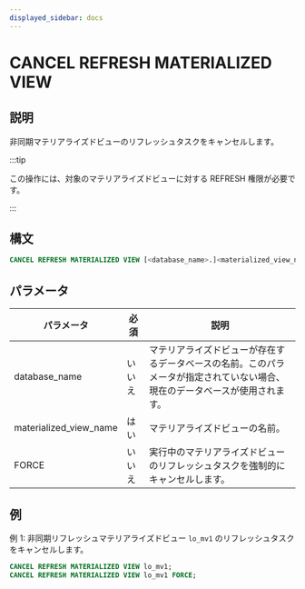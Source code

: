 ```yaml
---
displayed_sidebar: docs
---
```


# CANCEL REFRESH MATERIALIZED VIEW

## 説明

非同期マテリアライズドビューのリフレッシュタスクをキャンセルします。

:::tip

この操作には、対象のマテリアライズドビューに対する REFRESH 権限が必要です。

:::

## 構文

```SQL
CANCEL REFRESH MATERIALIZED VIEW [<database_name>.]<materialized_view_name> [FORCE]
```

## パラメータ

| **パラメータ**         | **必須**     | **説明**                                                     |
| ---------------------- | ------------ | ------------------------------------------------------------ |
| database_name          | いいえ       | マテリアライズドビューが存在するデータベースの名前。このパラメータが指定されていない場合、現在のデータベースが使用されます。 |
| materialized_view_name | はい         | マテリアライズドビューの名前。                               |
| FORCE                  | いいえ       | 実行中のマテリアライズドビューのリフレッシュタスクを強制的にキャンセルします。 |

## 例

例 1: 非同期リフレッシュマテリアライズドビュー `lo_mv1` のリフレッシュタスクをキャンセルします。

```SQL
CANCEL REFRESH MATERIALIZED VIEW lo_mv1;
CANCEL REFRESH MATERIALIZED VIEW lo_mv1 FORCE;
```